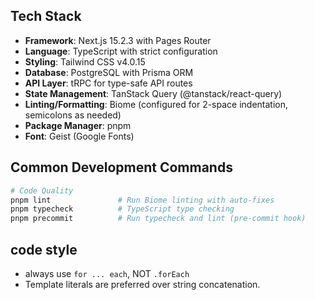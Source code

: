 

## Tech Stack

- **Framework**: Next.js 15.2.3 with Pages Router
- **Language**: TypeScript with strict configuration
- **Styling**: Tailwind CSS v4.0.15
- **Database**: PostgreSQL with Prisma ORM
- **API Layer**: tRPC for type-safe API routes
- **State Management**: TanStack Query (@tanstack/react-query)
- **Linting/Formatting**: Biome (configured for 2-space indentation, semicolons as needed)
- **Package Manager**: pnpm
- **Font**: Geist (Google Fonts)


## Common Development Commands

```bash
# Code Quality
pnpm lint               # Run Biome linting with auto-fixes
pnpm typecheck          # TypeScript type checking
pnpm precommit          # Run typecheck and lint (pre-commit hook)

```

## code style

- always use `for ... each`, NOT `.forEach`
- Template literals are preferred over string concatenation.